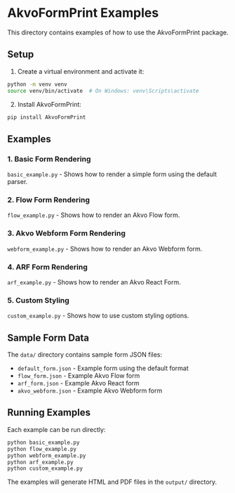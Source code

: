 # AkvoFormPrint Examples

This directory contains examples of how to use the AkvoFormPrint package.

## Setup

1. Create a virtual environment and activate it:
```bash
python -m venv venv
source venv/bin/activate  # On Windows: venv\Scripts\activate
```

2. Install AkvoFormPrint:
```bash
pip install AkvoFormPrint
```

## Examples

### 1. Basic Form Rendering
`basic_example.py` - Shows how to render a simple form using the default parser.

### 2. Flow Form Rendering
`flow_example.py` - Shows how to render an Akvo Flow form.

### 3. Akvo Webform Form Rendering
`webform_example.py` - Shows how to render an Akvo Webform form.

### 4. ARF Form Rendering
`arf_example.py` - Shows how to render an Akvo React Form.

### 5. Custom Styling
`custom_example.py` - Shows how to use custom styling options.

## Sample Form Data

The `data/` directory contains sample form JSON files:
- `default_form.json` - Example form using the default format
- `flow_form.json` - Example Akvo Flow form
- `arf_form.json` - Example Akvo React form
- `akvo_webform.json` - Example Akvo Webform form

## Running Examples

Each example can be run directly:

```bash
python basic_example.py
python flow_example.py
python webform_example.py
python arf_example.py
python custom_example.py
```

The examples will generate HTML and PDF files in the `output/` directory.